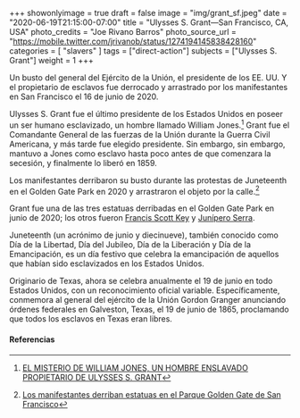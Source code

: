 +++
showonlyimage = true
draft = false
image = "img/grant_sf.jpeg"
date = "2020-06-19T21:15:00-07:00"
title = "Ulysses S. Grant—San Francisco, CA, USA"
photo_credits = "Joe Rivano Barros"
photo_source_url = "https://mobile.twitter.com/jrivanob/status/1274194145838428160"
categories = [ "slavers" ]
tags = ["direct-action"]
subjects = ["Ulysses S. Grant"]
weight = 1
+++

Un busto del general del Ejército de la Unión, el presidente de los EE. UU. Y el propietario de esclavos fue derrocado y arrastrado por los manifestantes en San Francisco el 16 de junio de 2020.

<!-- more-->

Ulysses S. Grant fue el último presidente de los Estados Unidos en poseer un ser humano esclavizado, un hombre llamado William Jones.[^1] Grant fue el Comandante General de las fuerzas de la Unión durante la Guerra Civil Americana, y más tarde fue elegido presidente. Sin embargo, sin embargo, mantuvo a Jones como esclavo hasta poco antes de que comenzara la secesión, y finalmente lo liberó en 1859.

Los manifestantes derribaron su busto durante las protestas de Juneteenth en el Golden Gate Park en 2020 y arrastraron el objeto por la calle.[^2]

Grant fue una de las tres estatuas derribadas en el Golden Gate Park en junio de 2020; los otros fueron [Francis Scott Key](../key-sf/) y [Junípero Serra](../serra-sf).

Juneteenth (un acrónimo de junio y diecinueve), también conocido como Día de la Libertad, Día del Jubileo, Día de la Liberación y Día de la Emancipación, es un día festivo que celebra la emancipación de aquellos que habían sido esclavizados en los Estados Unidos.

Originario de Texas, ahora se celebra anualmente el 19 de junio en todo Estados Unidos, con un reconocimiento oficial variable. Específicamente, conmemora al general del ejército de la Unión Gordon Granger anunciando órdenes federales en Galveston, Texas, el 19 de junio de 1865, proclamando que todos los esclavos en Texas eran libres.

#### Referencias

[^1]: [EL MISTERIO DE WILLIAM JONES, UN HOMBRE ENSLAVADO PROPIETARIO DE ULYSSES S. GRANT](https://www.journalofthecivilwarera.org/2018/12/the-mystery-of-william-jones-an-enslaved-man-propiedad-por-ulysses-s-grant/)

[^2]: [Los manifestantes derriban estatuas en el Parque Golden Gate de San Francisco](https://www.nbcbayarea.com/news/local/san-francisco/demonstrators-topple-statues-in-san-franciscos-golden-gate-park/2312839/)
